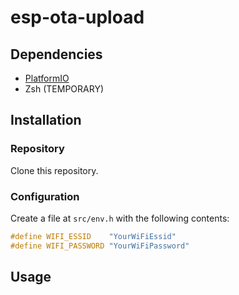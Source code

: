 # esp-ota-upload

## Dependencies

* [PlatformIO](http://platformio.org/)
* Zsh (TEMPORARY)

## Installation

### Repository

Clone this repository.

### Configuration
Create a file at `src/env.h` with the following contents:

```C
#define WIFI_ESSID    "YourWiFiEssid"
#define WIFI_PASSWORD "YourWiFiPassword"
```

## Usage



